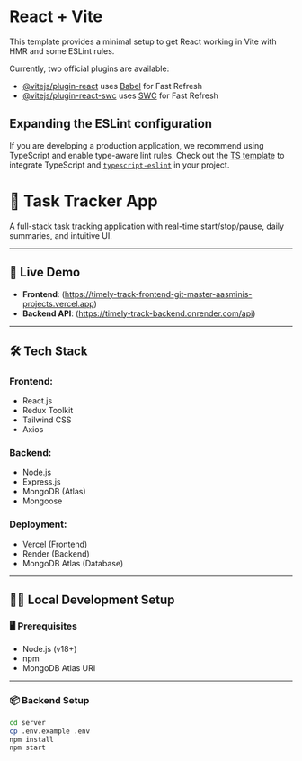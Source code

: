 # React + Vite

This template provides a minimal setup to get React working in Vite with HMR and some ESLint rules.

Currently, two official plugins are available:

- [@vitejs/plugin-react](https://github.com/vitejs/vite-plugin-react/blob/main/packages/plugin-react/README.md) uses [Babel](https://babeljs.io/) for Fast Refresh
- [@vitejs/plugin-react-swc](https://github.com/vitejs/vite-plugin-react-swc) uses [SWC](https://swc.rs/) for Fast Refresh

## Expanding the ESLint configuration

If you are developing a production application, we recommend using TypeScript and enable type-aware lint rules. Check out the [TS template](https://github.com/vitejs/vite/tree/main/packages/create-vite/template-react-ts) to integrate TypeScript and [`typescript-eslint`](https://typescript-eslint.io) in your project.

# 🧠 Task Tracker App

A full-stack task tracking application with real-time start/stop/pause, daily summaries, and intuitive UI.

---

## 🚀 Live Demo

- **Frontend**: (https://timely-track-frontend-git-master-aasminis-projects.vercel.app)
- **Backend API**: (https://timely-track-backend.onrender.com/api)

---

## 🛠️ Tech Stack

### Frontend:
- React.js
- Redux Toolkit
- Tailwind CSS
- Axios

### Backend:
- Node.js
- Express.js
- MongoDB (Atlas)
- Mongoose

### Deployment:
- Vercel (Frontend)
- Render (Backend)
- MongoDB Atlas (Database)

---

## 🧑‍💻 Local Development Setup

### 🖥️ Prerequisites
- Node.js (v18+)
- npm
- MongoDB Atlas URI

---

### 📦 Backend Setup

```bash
cd server
cp .env.example .env 
npm install
npm start         
